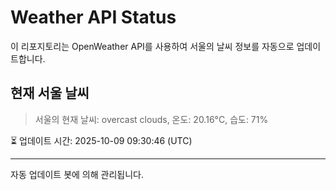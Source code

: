 
# Weather API Status

이 리포지토리는 OpenWeather API를 사용하여 서울의 날씨 정보를 자동으로 업데이트합니다.

## 현재 서울 날씨
> 서울의 현재 날씨: overcast clouds, 온도: 20.16°C, 습도: 71%

⏳ 업데이트 시간: 2025-10-09 09:30:46 (UTC)

---
자동 업데이트 봇에 의해 관리됩니다.
